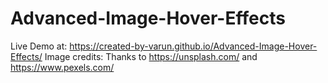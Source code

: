 # Advanced-Image-Hover-Effects

Live Demo at: https://created-by-varun.github.io/Advanced-Image-Hover-Effects/
Image credits: Thanks to https://unsplash.com/ and https://www.pexels.com/
